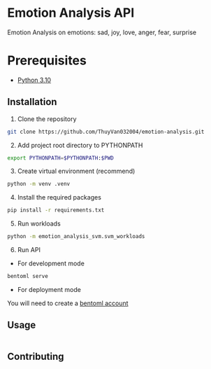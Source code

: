 # Emotion Analysis API

Emotion Analysis on emotions: sad, joy, love, anger, fear, surprise

# Prerequisites
* [Python 3.10](https://www.python.org/downloads/release/python-31011/)

## Installation
1. Clone the repository
```bash
git clone https://github.com/ThuyVan032004/emotion-analysis.git
```
2. Add project root directory to PYTHONPATH
```bash
export PYTHONPATH=$PYTHONPATH:$PWD
```
3. Create virtual environment (recommend)
```bash
python -m venv .venv
```
4. Install the required packages
```bash
pip install -r requirements.txt
```
5. Run workloads
```bash
python -m emotion_analysis_svm.svm_workloads
```
6. Run API
* For development mode
```bash
bentoml serve
```

* For deployment mode

You will need to create a [bentoml account](https://www.bentoml.com/)
## Usage

```python

```

## Contributing
